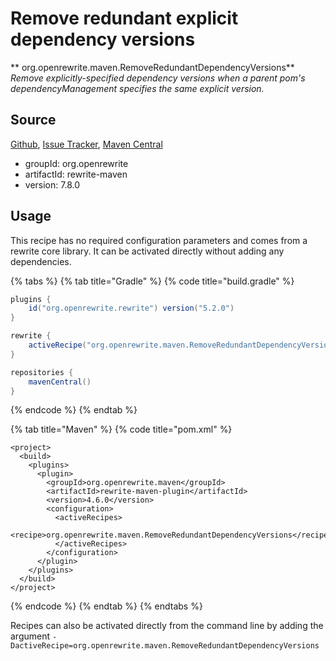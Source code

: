 # Remove redundant explicit dependency versions

** org.openrewrite.maven.RemoveRedundantDependencyVersions**
_Remove explicitly-specified dependency versions when a parent pom's dependencyManagement specifies the same explicit version._

## Source

[Github](https://github.com/openrewrite/rewrite-maven), [Issue Tracker](https://github.com/openrewrite/rewrite-maven/issues), [Maven Central](https://search.maven.org/artifact/org.openrewrite/rewrite-maven/7.8.0/jar)

* groupId: org.openrewrite
* artifactId: rewrite-maven
* version: 7.8.0


## Usage

This recipe has no required configuration parameters and comes from a rewrite core library.  It can be activated directly without adding any dependencies.

{% tabs %}
{% tab title="Gradle" %}
{% code title="build.gradle" %}
```groovy
plugins {
    id("org.openrewrite.rewrite") version("5.2.0")
}

rewrite {
    activeRecipe("org.openrewrite.maven.RemoveRedundantDependencyVersions")
}

repositories {
    mavenCentral()
}

```
{% endcode %}
{% endtab %}

{% tab title="Maven" %}
{% code title="pom.xml" %}
```markup
<project>
  <build>
    <plugins>
      <plugin>
        <groupId>org.openrewrite.maven</groupId>
        <artifactId>rewrite-maven-plugin</artifactId>
        <version>4.6.0</version>
        <configuration>
          <activeRecipes>
            <recipe>org.openrewrite.maven.RemoveRedundantDependencyVersions</recipe>
          </activeRecipes>
        </configuration>
      </plugin>
    </plugins>
  </build>
</project>
```
{% endcode %}
{% endtab %}
{% endtabs %}

Recipes can also be activated directly from the command line by adding the argument `-DactiveRecipe=org.openrewrite.maven.RemoveRedundantDependencyVersions`

